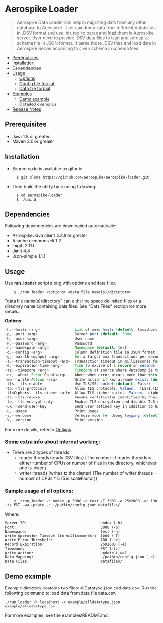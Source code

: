 # Aerospike Loader
> Aerospike Data Loader can help in migrating data from any other database to
> Aerospike. User can dump data from different databases in .DSV format and use
> this tool to parse and load them in Aerospike server. User need to provide
> .DSV data files to load and aerospike schema file in JSON format. It parse
> those .DSV files and load data in Aerospike Server according to given schema
> in schema files.

- [Prerequisites](#Prerequisites)
- [Installation](#Installation)
- [Dependencies](#Dependencies)
- [Usage](#Usage)
    - [Options](doc/options.md)
    - [Config file format](doc/configformat.md)
    - [Data file format](doc/datafileformat.md)
- [Examples](doc/examples.md)
    - [Demo example](#demoexample)
    - [Detailed examples](doc/examples.md)
- [Release Notes](doc/releasenotes.md)

<a name="Prerequisites"></a>
## Prerequisites
* Java 1.8 or greater
* Maven 3.0 or greater

<a name="Installation"></a>
## Installation
* Source code is available on github:

        $ git clone https://github.com/aerospike/aerospike-loader.git

* Then build the utility by running following:

        $ cd aerospike-loader
        $ ./build

<a name="Dependencies"></a>
## Dependencies
Following dependencies are downloaded automatically:
* Aerospike Java client 4.3.0 or greater
* Apache commons cli 1.2
* Log4j 2.11.1
* Junit 4.4
* Json-simple 1.1.1

<a name="Usage"></a>
## Usage
Use **run_loader** script along with options and data files.  
    
        $ ./run_loader <options> <data file name(s)/directory>

"data file name(s)/directory" can either be space delimited files or a directory name containing data files. See "Data Files" section for more details.

__Options__:

``` java
-h,--hosts <arg>                List of seed hosts (default: localhost)
-p,--port <arg>                 Server port (default: 3000)
-U,--user <arg>                 User name
-P,--password <arg>             Password
-n,--namespace <arg>            Namespace (default: test)
-c,--config <arg>               Column definition file in JSON format
-g,--max-throughput <arg>       Set a target max transactions per second for the loader (default: 0 (don`t limit TPS)).
-T,--transaction-timeout <arg>  Transaction timeout in milliseconds for write (default: no timeout)
-e,--expiration-time <arg>      Time to expire of a record in seconds (default: never expire)
-tz,--timezone <arg>            TimeZone of source where datadump is taken (default: local timeZone)
-ec,--abort-Error-Count<arg>    Abort when error occurs more than this value (default: 0 (don`t abort))
-wa,--write-Action <arg>        Write action if key already exists (default: update)
-tls,--tls-enable               Use TLS/SSL sockets(default: False)
-tp,--tls-protocols             Allow TLS protocols. Values:  TLSv1,TLSv1.1,TLSv1.2 separated by comma (default: TLSv1.2)
-tlsCiphers,--tls-cipher-suite  Allow TLS cipher suites. Values:  cipher names defined by JVM separated by comma (default: null (default cipher list provided by JVM))
-tr,--tls-revoke                Revoke certificates identified by their serial number. Values:  serial numbers separated by comma (default: null (Do not revoke certificates))
-te,--tls-encrypt-only          Enable TLS encryption and disable TLS certificate validation
-uk,--send-user-key             Send user defined key in addition to hash digest to store on the server. (default: userKey is not sent to reduce meta-data overhead)
-u,--usage                      Print usage.
-v,--verbose                    Verbose mode for debug logging (default: INFO)
-V,--version                    Print version
```

For more details, refer to [Options](doc/options.md).

### Some extra info about internal working:

* There are 2 types of threads:
    * reader threads (reads CSV files) (The number of reader threads = either number of CPUs or number of files in the directory, whichever one is lower.)
    * writer threads (writes to the cluster) (The number of writer threads = number of CPUs * 5 (5 is scaleFactor))

### Sample usage of all options:

        $ ./run_loader -h nodex -p 3000 -n test -T 3000 -e 2592000 -ec 100 -tz PST -wa update -c ~/pathto/config.json datafiles/

Where:

```
Server IP:                                  nodex (-h)
Port:                                       3000 (-p)
Namespace:                                  test (-n) 
Write Operation Timeout (in milliseconds):  3000 (-T)
Write Error Threshold:                      100 (-ec)
Record Expiration:                          2592000 (-e)
Timezone:                                   PST (-tz)
Write Action:                               update (-wa) 
Data Mapping:                               ~/pathto/config.json (-c)
Data Files:                                 datafiles/
```

<a name="demoexample"></a>
## Demo example
Example directory contains two files: allDatatype.json and data.csv. Run the following command to load data from data file data.csv.

    ./run_loader -h localhost -c example/alldatatype.json example/alldatatype.dsv

For more examples, see the examples/README.md.
